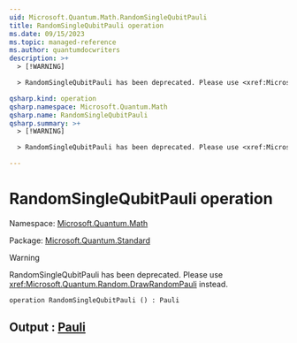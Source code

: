 ```yaml
---
uid: Microsoft.Quantum.Math.RandomSingleQubitPauli
title: RandomSingleQubitPauli operation
ms.date: 09/15/2023
ms.topic: managed-reference
ms.author: quantumdocwriters
description: >+
  > [!WARNING]

  > RandomSingleQubitPauli has been deprecated. Please use <xref:Microsoft.Quantum.Random.DrawRandomPauli> instead.

qsharp.kind: operation
qsharp.namespace: Microsoft.Quantum.Math
qsharp.name: RandomSingleQubitPauli
qsharp.summary: >+
  > [!WARNING]

  > RandomSingleQubitPauli has been deprecated. Please use <xref:Microsoft.Quantum.Random.DrawRandomPauli> instead.

---
```


# RandomSingleQubitPauli operation

Namespace: [Microsoft.Quantum.Math](xref:Microsoft.Quantum.Math)

Package: [Microsoft.Quantum.Standard](https://nuget.org/packages/Microsoft.Quantum.Standard)


> [!WARNING]
> RandomSingleQubitPauli has been deprecated. Please use <xref:Microsoft.Quantum.Random.DrawRandomPauli> instead.



```qsharp
operation RandomSingleQubitPauli () : Pauli
```


## Output : [Pauli](xref:microsoft.quantum.qsharp.valueliterals#pauli-literals)

